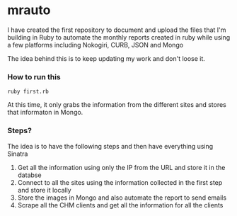 mrauto
======

I have created the first repository to document and upload the files that I'm building in Ruby to automate the 
monthly reports created in ruby while using a few platforms including Nokogiri, CURB, JSON and Mongo

The idea behind this is to keep updating my work and don't loose it.

### How to run this

    ruby first.rb
    
At this time, it only grabs the information from the different sites and stores that informaton in Mongo.

### Steps?
The idea is to have the following steps and then have everything using Sinatra
1. Get all the information using only the IP from the URL and store it in the databse
2. Connect to all the sites using the information collected in the first step and store it locally
3. Store the images in Mongo and also automate the report to send emails
4. Scrape all the CHM clients and get all the information for all the clients 

